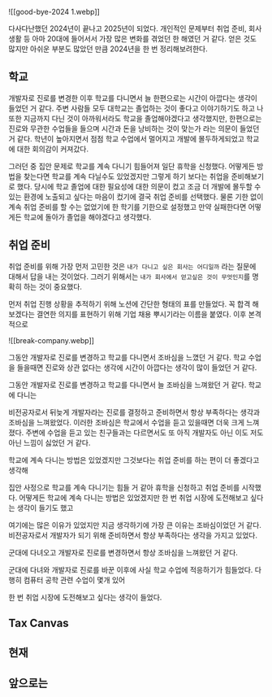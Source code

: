 
![[good-bye-2024 1.webp]]

다사다난했던 2024년이 끝나고 2025년이 되었다. 개인적인 문제부터 취업 준비, 회사 생활 등 아마 20대에 들어서서 가장 많은 변화를 겪었던 한 해였던 거 같다. 얻은 것도 많지만 아쉬운 부분도 많았던 만큼 2024년을 한 번 정리해보려한다.

## 학교
개발자로 진로를 변경한 이후 학교를 다니면서 늘 한편으로는 시간이 아깝다는 생각이 들었던 거 같다. 주변 사람들 모두 대학교는 졸업하는 것이 좋다고 이야기하기도 하고 나 또한 지금까지 다닌 것이 아까워서라도 학교을 졸업해야겠다고 생각했지만, 한편으로는 진로와 무관한 수업들을 들으며 시간과 돈을 낭비하는 것이 맞는가 라는 의문이 들었던 거 같다. 학년이 높아지면서 점점 학교 수업에서 멀어지고 개발에 몰두하게되었고 학교에 대한 회의감이 커져갔다.

그러던 중 집안 문제로 학교를 계속 다니기 힘들어져 일단 휴학을 신청했다. 어떻게든 방법을 찾는다면 학교를 계속 다닐수도 있었겠지만 그렇게 하기 보다는 취업을 준비해보기로 했다. 당시에 학교 졸업에 대한 필요성에 대한 의문이 컸고 조금 더 개발에 몰두할 수 있는 환경에 노출되고 싶다는 마음이 컸기에 결국 취업 준비를 선택했다. 물론 기한 없이 계속 취업 준비를 할 수는 없었기에 한 학기를 기한으로 설정했고 만약 실패한다면 어떻게든 학교에 돌아가 졸업을 해야겠다고 생각했다. 

## 취업 준비
취업 준비를 위해 가장 먼저 고민한 것은 `내가 다니고 싶은 회사는 어디일까` 라는 질문에 대해서 답을 내는 것이었다. 그러기 위해서는 `내가 회사에서 얻고싶은 것이 무엇인지`를 명확히 하는 것이 중요했다. 


먼저 취업 진행 상황을 추적하기 위해 노션에 간단한 형태의 표를 만들었다. 꼭 합격 해보겠다는 결연한 의지를 표현하기 위해 기업 채용 뿌시기라는 이름을 붙였다. 이후 본격적으로 

![[break-company.webp]]

그동안 개발자로 진로를 변경하고 학교를 다니면서 조바심을 느꼈던 거 같다. 학교 수업을 들을때면 진로와 상관 없다는 생각에 시간이 아깝다는 생각이 많이 들었던 거 같다.

그동안 개발자로 진로를 변경하고 학교를 다니면서 늘 조바심을 느껴왔던 거 같다. 학교에 다니는

비전공자로서 뒤늦게 개발자라는 진로를 결정하고 준비하면서 항상 부족하다는 생각과 조바심을 느껴왔었다. 이러한 조바심은 학교에서 수업을 듣고 있을때면 더욱 크게 느껴졌다. 주변에 수업을 듣고 있는 친구들과는 다르면서도 또 아직 개발자도 아닌 이도 저도 아닌 느낌이 싫었던 거 같다.



학교에 계속 다니는 방법은 있었겠지만 그것보다는 취업 준비를 하는 편이 더 좋겠다고 생각해



집안 사정으로 학교를 계속 다니기는 힘들 거 같아 휴학을 신청하고 취업 준비를 시작했다. 어떻게든 학교에 계속 다니는 방법은 있었겠지만 한 번 취업 시장에 도전해보고 싶다는 생각이 들기도 했고 

여기에는 많은 이유가 있었지만 지금 생각하기에 가장 큰 이유는 조바심이었던 거 같다. 비전공자로서 개발자가 되기 위해 준비하면서 항상 부족하다는 생각을 가지고 있었다. 

군대에 다녀오고 개발자로 진로를 변경하면서 항상 조바심을 느껴왔던 거 같다.

군대에 다녀와 개발자로 진로를 바꾼 이후에 사실 학교 수업에 적응하기가 힘들었다. 다행히 컴퓨터 공학 관련 수업이 몇개 있어 

한 번 취업 시장에 도전해보고 싶다는 생각이 들었다. 


## Tax Canvas

## 현재

## 앞으로는 